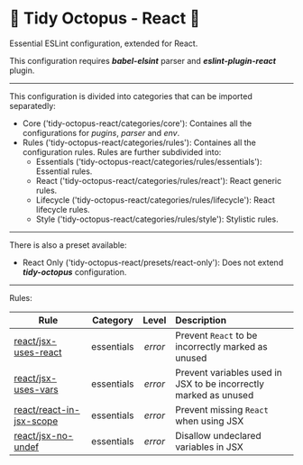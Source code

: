 # 🐙 Tidy Octopus - React 🐙
Essential ESLint configuration, extended for React.

This configuration requires __*babel-elsint*__ parser and __*eslint-plugin-react*__ plugin.
___
This configuration is divided into categories that can be imported separatedly:
- Core ('tidy-octopus-react/categories/core'): Containes all the configurations for *pugins*, *parser* and *env*.
- Rules ('tidy-octopus-react/categories/rules'): Containes all the configuration rules. Rules are further subdivided into:
  - Essentials ('tidy-octopus-react/categories/rules/essentials'): Essential rules.
  - React ('tidy-octopus-react/categories/rules/react'): React generic rules. 
  - Lifecycle ('tidy-octopus-react/categories/rules/lifecycle'): React lifecycle rules.
  - Style ('tidy-octopus-react/categories/rules/style'): Stylistic rules.

___
There is also a preset available: 
- React Only ('tidy-octopus-react/presets/react-only'): Does not extend __*tidy-octopus*__ configuration.
  
____
Rules:

| Rule | Category | Level | Description |
|------|:-----:|:-----:|:------------|
| [react/jsx-uses-react](https://github.com/yannickcr/eslint-plugin-react/blob/master/docs/rules/jsx-uses-react.md) | essentials | *error* | Prevent `React` to be incorrectly marked as unused |
| [react/jsx-uses-vars](https://github.com/yannickcr/eslint-plugin-react/blob/master/docs/rules/jsx-uses-vars.md) | essentials | *error* | Prevent variables used in JSX to be incorrectly marked as unused |
| [react/react-in-jsx-scope](https://github.com/yannickcr/eslint-plugin-react/blob/master/docs/rules/react-in-jsx-scope.md) | essentials | *error* |  Prevent missing `React` when using JSX |
| [react/jsx-no-undef](https://github.com/yannickcr/eslint-plugin-react/blob/master/docs/rules/jsx-no-undef.md) | essentials | *error* |  Disallow undeclared variables in JSX |